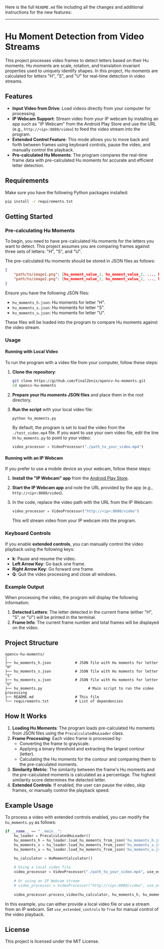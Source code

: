 Here is the full `README.md` file including all the changes and additional instructions for the new features:

---

# Hu Moment Detection from Video Streams

This project processes video frames to detect letters based on their Hu moments. Hu moments are scale, rotation, and translation invariant properties used to uniquely identify shapes. In this project, Hu moments are calculated for letters "H", "S", and "U" for real-time detection in video streams.

## Features

- **Input Video from Drive**: Load videos directly from your computer for processing.
- **IP Webcam Support**: Stream video from your IP webcam by installing an app such as "IP Webcam" from the Android Play Store and use the URL (e.g., `http://<ip>:8080/video`) to feed the video stream into the program.
- **Extended Control Feature**: This mode allows you to move back and forth between frames using keyboard controls, pause the video, and manually control the playback.
- **Pre-calculated Hu Moments**: The program compares the real-time frame data with pre-calculated Hu moments for accurate and efficient letter detection.

## Requirements

Make sure you have the following Python packages installed:

```bash
pip install -r requirements.txt
```

## Getting Started

### Pre-calculating Hu Moments

To begin, you need to have pre-calculated Hu moments for the letters you want to detect. This project assumes you are comparing frames against three sets of letters: "H", "S", and "U". 

The pre-calculated Hu moments should be stored in JSON files as follows:

```json
{
    "path/to/image1.png": [hu_moment_value_1, hu_moment_value_2, ..., hu_moment_value_7],
    "path/to/image2.png": [hu_moment_value_1, hu_moment_value_2, ..., hu_moment_value_7]
}
```

Ensure you have the following JSON files:

- `hu_moments_h.json`: Hu moments for letter "H".
- `hu_moments_s.json`: Hu moments for letter "S".
- `hu_moments_u.json`: Hu moments for letter "U".

These files will be loaded into the program to compare Hu moments against the video stream.

### Usage

#### Running with Local Video

To run the program with a video file from your computer, follow these steps:

1. **Clone the repository**:
   ```bash
   git clone https://github.com/FinalZenix/opencv-hu-moments.git
   cd opencv-hu-moments
   ```

2. **Prepare your Hu moments JSON files** and place them in the root directory.

3. **Run the script** with your local video file:

   ```python
   python hu_moments.py
   ```

   By default, the program is set to load the video from the `./test_video.mp4` file. If you want to use your own video file, edit the line in `hu_moments.py` to point to your video:

   ```python
   video_processor = VideoProcessor("./path_to_your_video.mp4")
   ```

#### Running with an IP Webcam

If you prefer to use a mobile device as your webcam, follow these steps:

1. **Install the "IP Webcam" app** from the [Android Play Store](https://play.google.com/store/apps/details?id=com.pas.webcam).

2. **Start the IP Webcam app** and note the URL provided by the app (e.g., `http://<ip>:8080/video`).

3. In the code, replace the video path with the URL from the IP Webcam:

   ```python
   video_processor = VideoProcessor("http://<ip>:8080/video")
   ```

   This will stream video from your IP webcam into the program.

### Keyboard Controls

If you enable **extended controls**, you can manually control the video playback using the following keys:

- **k**: Pause and resume the video.
- **Left Arrow Key**: Go back one frame.
- **Right Arrow Key**: Go forward one frame.
- **Q**: Quit the video processing and close all windows.

### Example Output

When processing the video, the program will display the following information:

1. **Detected Letters**: The letter detected in the current frame (either "H", "S", or "U") will be printed in the terminal.
2. **Frame Info**: The current frame number and total frames will be displayed on the video.

## Project Structure

```
opencv-hu-moments/
│
├── hu_moments_h.json           # JSON file with Hu moments for letter "H"
├── hu_moments_s.json           # JSON file with Hu moments for letter "S"
├── hu_moments_u.json           # JSON file with Hu moments for letter "U"
├── hu_moments.py                     # Main script to run the video processing
├── README.md                   # This file
└── requirements.txt            # List of dependencies
```

## How It Works

1. **Loading Hu Moments**: The program loads pre-calculated Hu moments from JSON files using the `PrecalculatedHuLoader` class.
2. **Frame Processing**: Each video frame is processed by:
   - Converting the frame to grayscale.
   - Applying a binary threshold and extracting the largest contour (letter).
   - Calculating the Hu moments for the contour and comparing them to the pre-calculated moments.
3. **Similarity Metric**: The similarity between the frame's Hu moments and the pre-calculated moments is calculated as a percentage. The highest similarity score determines the detected letter.
4. **Extended Controls**: If enabled, the user can pause the video, skip frames, or manually control the playback speed.

## Example Usage

To process a video with extended controls enabled, you can modify the `hu_moments.py` as follows:

```python
if __name__ == "__main__":
    hu_loader = PrecalculatedHuLoader()
    hu_moments_h = hu_loader.load_hu_moments_from_json('hu_moments_h.json')
    hu_moments_s = hu_loader.load_hu_moments_from_json('hu_moments_s.json')
    hu_moments_u = hu_loader.load_hu_moments_from_json('hu_moments_u.json')

    hu_calculator = HuMomentCalculator()
    
    # Using a local video file
    video_processor = VideoProcessor("./path_to_your_video.mp4", use_extended_controls=False)
    
    # Or using an IP Webcam stream
    # video_processor = VideoProcessor("http://<ip>:8080/video", use_extended_controls=False)
    
    video_processor.process_video(hu_calculator, hu_moments_h, hu_moments_s, hu_moments_u)
```

In this example, you can either provide a local video file or use a stream from an IP webcam. Set `use_extended_controls` to `True` for manual control of the video playback.

## License

This project is licensed under the MIT License.
